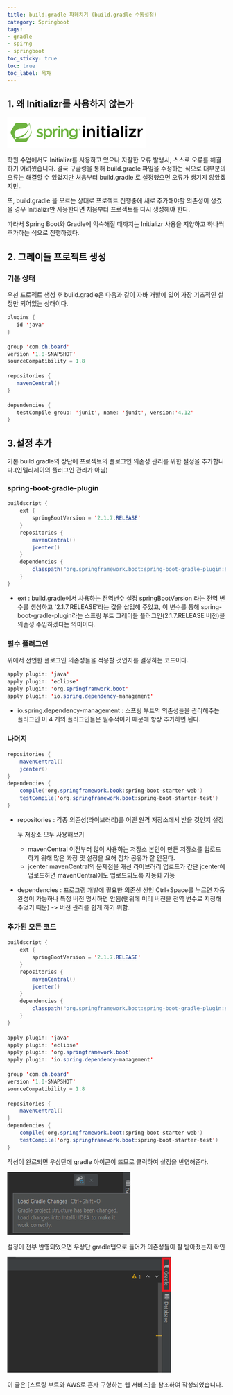 ```yaml
---
title: build.gradle 파헤치기 (build.gradle 수동설정)
category: Springboot
tags:
- gradle
- spirng
- springboot
toc_sticky: true
toc: true
toc_label: 목차
---
```


## 1. 왜 Initializr를 사용하지 않는가

![Spring Initializr](/assets/images/SpringBoot/1/Initializr.PNG)

학원 수업에서도 Initializr를 사용하고 있으나 자잘한 오류 발생시, 스스로 오류를 해결하기 어려웠습니다. 결국 구글링을 통해 build.gradle 파일을 수정하는 식으로 대부분의 오류는 해결할 수 있었지만 처음부터 build.gradle 로 설정했으면 오류가 생기지 않았겠지만..

또, build.gradle 을 모르는 상태로 프로젝트 진행중에 새로 추가해야할 의존성이 생겼을 경우 Initializr만 사용한다면 처음부터 프로젝트를 다시 생성해야 한다.

따라서 Spring Boot와 Gradle에 익숙해질 때까지는 Initializr 사용을 지양하고 하나씩 추가하는 식으로 진행하겠다.




## 2. 그레이들 프로젝트 생성
### 기본 상태
우선 프로젝트 생성 후 build.gradle은 다음과 같이  자바 개발에 있어 가장 기초적인 설정만 되어있는 상태이다.
 ~~~java
plugins {
    id 'java'
}

group 'com.ch.board'
version '1.0-SNAPSHOT'
sourceCompatibility = 1.8
    
repositories {
    mavenCentral()
}

dependencies {
    testCompile group: 'junit', name: 'junit', version:'4.12'
}

 ~~~

## 3.설정 추가

기본 build.gradle의 상단에 프로젝트의 플로그인 의존성 관리를 위한 설정을 추가합니다.(인텔리제이의 플러그인 관리가 아님)
### spring-boot-gradle-plugin
~~~java
buildscript {
    ext {
        springBootVersion = '2.1.7.RELEASE'
    }
    repositories {
        mavenCentral()
        jcenter()
    }
    dependencies {
        classpath("org.springframework.boot:spring-boot-gradle-plugin:${springBootVersion}")
    }
}
~~~

+ ext : build.gradle에서 사용하는 전역변수 설정
  springBootVersion 라는 전역 변수를 생성하고 '2.1.7.RELEASE'라는 값을 삽입해 주었고, 이 변수를 통해 spring-boot-gradle-plugin라는 스프링 부트 그레이들 플러그인(2.1.7.RELEASE 버전)을 의존성 주입하겠다는 의미이다. 

### 필수 플러그인
위에서 선언한 플로그인 의존성들을 적용할 것인지를 결정하는 코드이다.
~~~java
apply plugin: 'java'
apply plugin: 'eclipse'
apply plugin: 'org.springframwork.boot'
apply plugin: 'io.spring.dependency-management'
~~~

+ io.spring.dependency-management : 스프링 부트의 의존성들을 관리해주는 플러그인
  이 4 개의 플러그인들은 필수적이기 때문에 항상 추가하면 된다.

### 나머지
~~~java
repositories {
    mavenCentral()
    jcenter()
}
dependencies {
    compile('org.springframework.book:spring-boot-starter-web')
    testCompile('org.springframework.boot:spring-boot-starter-test')
}
~~~

+ repositories : 각종 의존성(라이브러리)를 어떤 원격 저장소에서 받을 것인지 설정

  두 저장소 모두 사용해보기

  + mavenCentral
    이전부터 많이 사용하는 저장소
    본인이 만든 저장소를 업로드하기 위해 많은 과정 및 설정을 요해 점차 공유가 잘 안된다.
  + jcenter
    mavenCentral의 문제점을 개선
    라이브러리 업로드가 간단
    jcenter에 업로드하면 mavenCentral에도 업로드되도록 자동화 가능

+ dependencies : 프로그램 개발에 필요한 의존선 선언
  Ctrl+Space를 누르면 자동완성이 가능하나 특정 버전 명시하면 안됨(맨위에 미리 버전을 전역 변수로 지정해주었기 때문) ->  버전 관리를 쉽게 하기 위함.

### 추가된 모든 코드

~~~java
buildscript {
    ext {
        springBootVersion = '2.1.7.RELEASE'
    }
    repositories {
        mavenCentral()
        jcenter()
    }
    dependencies {
        classpath("org.springframework.boot:spring-boot-gradle-plugin:${springBootVersion}")
    }
}

apply plugin: 'java'
apply plugin: 'eclipse'
apply plugin: 'org.springframework.boot'
apply plugin: 'io.spring.dependency-management'

group 'com.ch.board'
version '1.0-SNAPSHOT'
sourceCompatibility = 1.8

repositories {
    mavenCentral()
}
dependencies {
    compile('org.springframework.boot:spring-boot-starter-web')
    testCompile('org.springframework.boot:spring-boot-starter-test')
}

~~~

작성이 완료되면 우상단에 gradle 아이콘이 뜨므로 클릭하여 설정을 반영해준다.

![gradleload](/assets/images/SpringBoot/1/GradleLoad.PNG)

설정이 전부 반영되었으면 우상단 gradle탭으로 들어가 의존성들이 잘 받아졌는지 확인

![Gradle tab](/assets/images/SpringBoot/1/GradleTab.PNG)










이 글은 [스트링 부트와 AWS로 혼자 구형하는 웹 서비스]을 참조하여 작성되었습니다.
